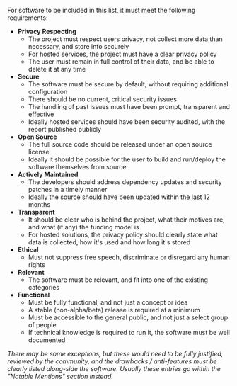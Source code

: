 For software to be included in this list, it must meet the following requirements: 

- **Privacy Respecting**
	- The project must respect users privacy, not collect more data than necessary, and store info securely
	- For hosted services, the project must have a clear privacy policy
	- The user must remain in full control of their data, and be able to delete it at any time
- **Secure**
  - The software must be secure by default, without requiring additional configuration
  - There should be no current, critical security issues
  - The handling of past issues must have been prompt, transparent and effective
  - Ideally hosted services should have been security audited, with the report published publicly
- **Open Source**
	- The full source code should be released under an open source license
	- Ideally it should be possible for the user to build and run/deploy the software themselves from source
- **Actively Maintained**
  - The developers should address dependency updates and security patches in a timely manner
  - Ideally the source should have been updated within the last 12 months 
- **Transparent**
  - It should be clear who is behind the project, what their motives are, and what (if any) the funding model is
  - For hosted solutions, the privacy policy should clearly state what data is collected, how it's used and how long it's stored
- **Ethical**
  - Must not suppress free speech, discriminate or disregard any human rights
- **Relevant**
	- The software must be relevant, and fit into one of the existing categories
- **Functional**
	- Must be fully functional, and not just a concept or idea
	- A stable (non-alpha/beta) release is required at a minimum
	- Must be accessible to the general public, and not just a select group of people
	- If technical knowledge is required to run it, the software must be well documented

_There may be some exceptions, but these would need to be fully justified, reviewed
by the community, and the drawbacks / anti-features must be clearly listed along-side the software.
Usually these entries go within the "Notable Mentions" section instead._